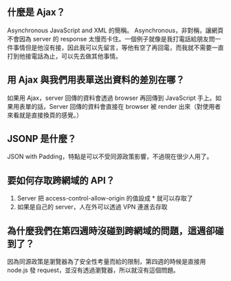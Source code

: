 ## 什麼是 Ajax？
Asynchronous JavaScript and XML 的簡稱。
Asynchronous，非對稱，讓網頁不會因為 server 的 response 太慢而卡住。一個例子就像是我打電話給朋友問一件事情但是他沒有接，因此我可以先留言，等他有空了再回電，而我就不需要一直打到他接電話為止，可以先去做其他事情。

## 用 Ajax 與我們用表單送出資料的差別在哪？
如果用 Ajax，server 回傳的資料會透過 browser 再回傳到 JavaScript 手上。如果用表單的話，Server 回傳的資料會直接在 browser 被 render 出來（對使用者來看就是直接換頁的感覺。）

## JSONP 是什麼？
JSON with Padding，特點是可以不受同源政策影響，不過現在很少人用了。

## 要如何存取跨網域的 API？
1. Server 把 access-control-allow-origin 的值設成 * 就可以存取了
2. 如果是自己的 server，人在外可以透過 VPN 連進去存取

## 為什麼我們在第四週時沒碰到跨網域的問題，這週卻碰到了？
因為同源政策是瀏覽器為了安全性考量而給的限制，第四週的時候是直接用 node.js 發 request，並沒有透過瀏覽器，所以就沒有這個問題。
